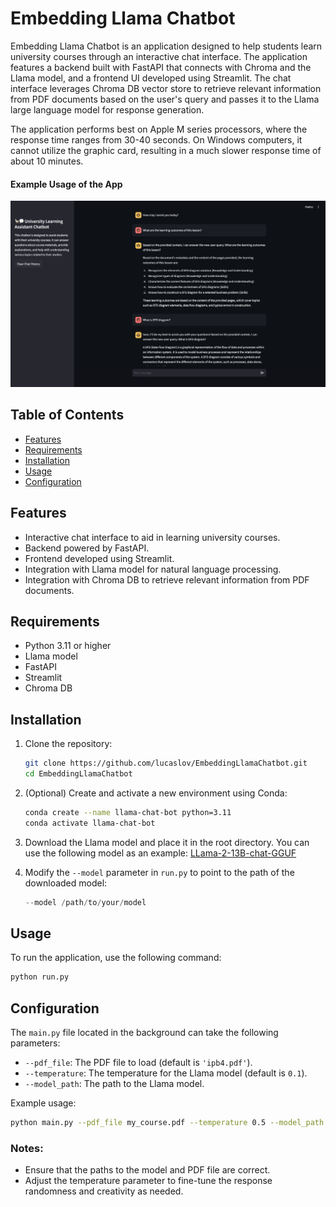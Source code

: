 # Embedding Llama Chatbot

Embedding Llama Chatbot is an application designed to help students learn university courses through an interactive chat interface. The application features a backend built with FastAPI that connects with Chroma and the Llama model, and a frontend UI developed using Streamlit. The chat interface leverages Chroma DB vector store to retrieve relevant information from PDF documents based on the user's query and passes it to the Llama large language model for response generation.

The application performs best on Apple M series processors, where the response time ranges from 30-40 seconds. On Windows computers, it cannot utilize the graphic card, resulting in a much slower response time of about 10 minutes.

#### Example Usage of the App
![Photo not available](https://github.com/lucaslov/EmbeddingLlamaChatbot/blob/main/docs/App%20Screen.png?raw=true)

## Table of Contents
- [Features](#features)
- [Requirements](#requirements)
- [Installation](#installation)
- [Usage](#usage)
- [Configuration](#configuration)

## Features
- Interactive chat interface to aid in learning university courses.
- Backend powered by FastAPI.
- Frontend developed using Streamlit.
- Integration with Llama model for natural language processing.
- Integration with Chroma DB to retrieve relevant information from PDF documents.

## Requirements
- Python 3.11 or higher
- Llama model
- FastAPI
- Streamlit
- Chroma DB

## Installation
1. Clone the repository:
    ```sh
    git clone https://github.com/lucaslov/EmbeddingLlamaChatbot.git
    cd EmbeddingLlamaChatbot
    ```

2. (Optional) Create and activate a new environment using Conda:
    ```sh
    conda create --name llama-chat-bot python=3.11
    conda activate llama-chat-bot
    ```
3. Download the Llama model and place it in the root directory. You can use the following model as an example:
    [LLama-2-13B-chat-GGUF](https://huggingface.co/TheBloke/Llama-2-13B-chat-GGUF/blob/main/llama-2-13b-chat.Q2_K.gguf)

4. Modify the `--model` parameter in `run.py` to point to the path of the downloaded model:
    ```python
    --model /path/to/your/model
    ```

## Usage
To run the application, use the following command:
```sh
python run.py
```

## Configuration
The `main.py` file located in the background can take the following parameters:

- `--pdf_file`: The PDF file to load (default is `'ipb4.pdf'`).
- `--temperature`: The temperature for the Llama model (default is `0.1`).
- `--model_path`: The path to the Llama model.

Example usage:
```sh
python main.py --pdf_file my_course.pdf --temperature 0.5 --model_path /path/to/your/model
```

### Notes:
- Ensure that the paths to the model and PDF file are correct.
- Adjust the temperature parameter to fine-tune the response randomness and creativity as needed.